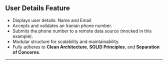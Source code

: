 ## **User Details Feature**
- Displays user details: Name and Email.
- Accepts and validates an Iranian phone number.
- Submits the phone number to a remote data source (mocked in this example).
- Modular structure for scalability and maintainability.
- Fully adheres to **Clean Architecture**, **SOLID Principles**, and **Separation of Concerns**.

---